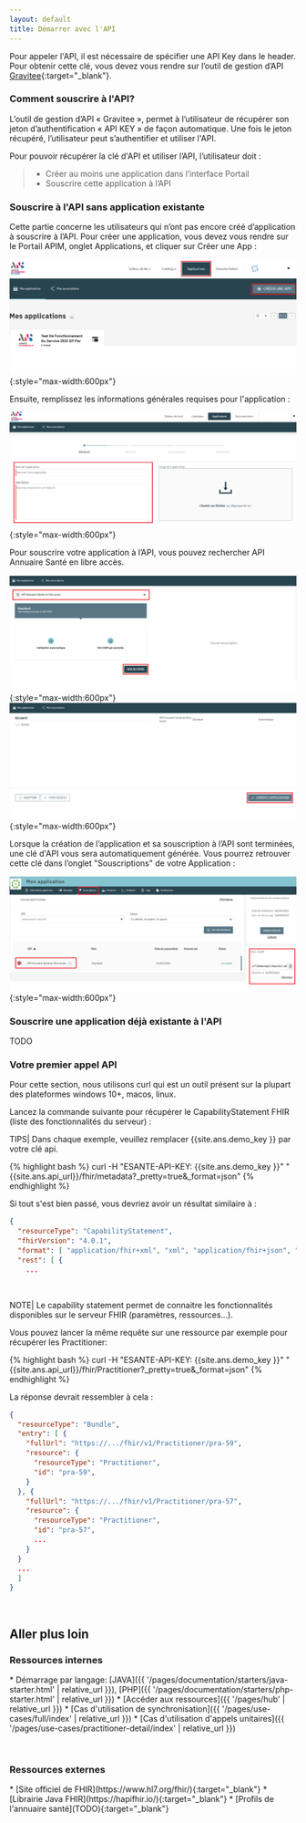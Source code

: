 ```yaml
---
layout: default
title: Démarrer avec l'API
---
```


Pour appeler l'API, il est nécessaire de spécifier une API Key dans le header. Pour obtenir cette clé, vous devez vous rendre sur l’outil de gestion d’API
[Gravitee](https://portal.api.esante.gouv.fr/catalog/api/962f412b-e08e-4ee7-af41-2be08eeee7f6){:target="_blank"}.


### Comment souscrire à l'API?
L’outil de gestion d’API « Gravitee », permet à l’utilisateur de récupérer son jeton d’authentification « API KEY » de façon automatique. Une fois le jeton récupéré, l’utilisateur peut s’authentifier et utiliser l'API.

Pour pouvoir récupérer la clé d'API et utiliser l’API, l’utilisateur doit :
> - Créer au moins une application dans l’interface Portail
> - Souscrire cette application à l’API 
> 

### Souscrire à l'API sans application existante
Cette partie concerne les utilisateurs qui n’ont pas encore créé d’application à souscrire à l’API.
Pour créer une application, vous devez vous rendre sur le Portail APIM, onglet Applications, et cliquer sur Créer une App :

![accueil.png](img/apim_creer_app.png){:style="max-width:600px"}

Ensuite, remplissez les informations générales requises pour l'application :

![accueil.png](img/apim_creer_app_1.png){:style="max-width:600px"}

Pour souscrire votre application à l’API, vous pouvez rechercher API Annuaire Santé en libre accès.

![accueil.png](img/apim_creer_app_2.png){:style="max-width:600px"}
![accueil.png](img/apim_creer_app_3.png){:style="max-width:600px"}

Lorsque la création de l’application et sa souscription à l’API sont terminées, une clé d'API vous sera automatiquement générée.
Vous pourrez retrouver cette clé dans l’onglet "Souscriptions" de votre Application :

![accueil.png](img/apim_creer_app_4.png){:style="max-width:600px"}

### Souscrire une application déjà existante à l'API
TODO

### Votre premier appel API

Pour cette section, nous utilisons curl qui est un outil présent sur la plupart des plateformes windows 10+, macos, linux.

Lancez la commande suivante pour récupérer le CapabilityStatement FHIR (liste des fonctionnalités du serveur) : 


TIPS| Dans chaque exemple, veuillez remplacer {{site.ans.demo_key }} par votre clé api.


<div class="code-sample"><div class="tab-content" data-name="bash">

{% highlight bash %}
curl -H "ESANTE-API-KEY: {{site.ans.demo_key }}" "{{site.ans.api_url}}/fhir/metadata?_pretty=true&_format=json"
{% endhighlight %}

  
</div></div>



Si tout s'est bien passé, vous devriez avoir un résultat similaire à : 

```json
{
  "resourceType": "CapabilityStatement",
  "fhirVersion": "4.0.1",
  "format": [ "application/fhir+xml", "xml", "application/fhir+json", "json" ],
  "rest": [ {
    ...
```

&nbsp;

NOTE| Le capability statement permet de connaitre les fonctionnalités disponibles sur le serveur FHIR (paramètres, ressources...).


Vous pouvez lancer la même requête sur une ressource par exemple pour récupérer les Practitioner:


<div class="code-sample"><div class="tab-content" data-name="bash">

{% highlight bash %}
curl -H "ESANTE-API-KEY: {{site.ans.demo_key }}" "{{site.ans.api_url}}/fhir/Practitioner?_pretty=true&_format=json"
{% endhighlight %}

</div></div>


La réponse devrait ressembler à cela :

```json
{
  "resourceType": "Bundle",
  "entry": [ {
    "fullUrl": "https://.../fhir/v1/Practitioner/pra-59",
    "resource": {
      "resourceType": "Practitioner",
      "id": "pra-59",
    }
  }, {
    "fullUrl": "https://.../fhir/v1/Practitioner/pra-57",
    "resource": {
      "resourceType": "Practitioner",
      "id": "pra-57",
      ...
    }
  }
  ...
  ]
}
```

&nbsp;


## Aller plus loin


### Ressources internes 

<div class="wysiwyg" markdown="1">
* Démarrage par langage: [JAVA]({{ '/pages/documentation/starters/java-starter.html' | relative_url }}),  [PHP]({{ '/pages/documentation/starters/php-starter.html' | relative_url }})
* [Accéder aux ressources]({{ '/pages/hub' | relative_url }})
* [Cas d'utilisation de synchronisation]({{ '/pages/use-cases/full/index' | relative_url }})
* [Cas d'utilisation d'appels unitaires]({{ '/pages/use-cases/practitioner-detail/index' | relative_url }})
</div>

&nbsp;

### Ressources externes

<div class="wysiwyg" markdown="1">
* [Site officiel de FHIR](https://www.hl7.org/fhir/){:target="_blank"}
* [Librairie Java FHIR](https://hapifhir.io/){:target="_blank"}
* [Profils de l'annuaire santé](TODO){:target="_blank"}
</div>
